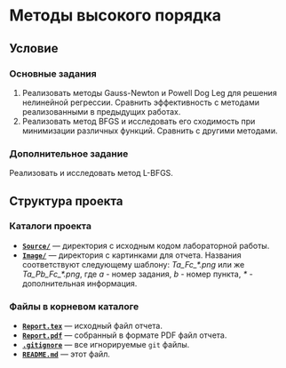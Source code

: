 # Методы высокого порядка

## Условие

### Основные задания

1. Реализовать методы Gauss-Newton и Powell Dog Leg для решения нелинейной регрессии. Сравнить эффективность с методами реализованными в предыдущих работах.
2. Реализовать метод BFGS и исследовать его сходимость при минимизации различных функций. Сравнить с другими методами.

### Дополнительное задание

Реализовать и исследовать метод L-BFGS.

## Структура проекта

### Каталоги проекта

* [**`Source/`**](Source/) — директория с исходным кодом лабораторной работы.
* [**`Image/`**](Image/) — директория с картинками для отчета. Названия соответствуют следующему шаблону: *Ta_Fc_\*.png* или же *Ta_Pb_Fc_\*.png*, где *a* - номер задания, *b* - номер пункта, *\** - дополнительная информация.

### Файлы в корневом каталоге

* [**`Report.tex`**](Report.tex) — исходный файл отчета.
* [**`Report.pdf`**](Report.pdf) — собранный в формате PDF файл отчета.
* [**`.gitignore`**](.gitignore) — все игнорируемые `git` файлы.
* [**`README.md`**](README.md) — этот файл.
